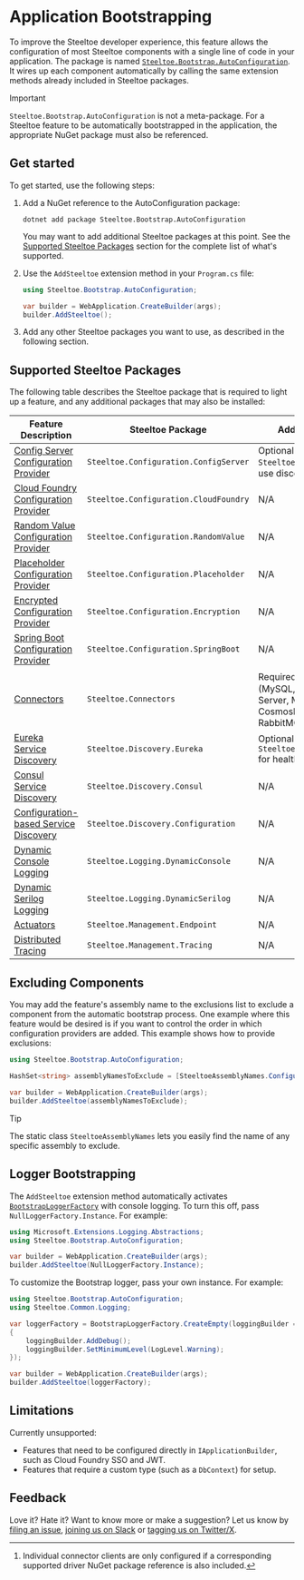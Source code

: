# Application Bootstrapping

To improve the Steeltoe developer experience, this feature allows the configuration of most Steeltoe components with a single line of code in your application.
The package is named [`Steeltoe.Bootstrap.AutoConfiguration`](https://www.nuget.org/packages/Steeltoe.Bootstrap.AutoConfiguration).
It wires up each component automatically by calling the same extension methods already included in Steeltoe packages.

> [!IMPORTANT]
> `Steeltoe.Bootstrap.AutoConfiguration` is not a meta-package. For a Steeltoe feature to be automatically bootstrapped in the application,
> the appropriate NuGet package must also be referenced.

## Get started

To get started, use the following steps:

1. Add a NuGet reference to the AutoConfiguration package:

   ```shell
   dotnet add package Steeltoe.Bootstrap.AutoConfiguration
   ```

   You may want to add additional Steeltoe packages at this point. See the [Supported Steeltoe Packages](#supported-steeltoe-packages) section for the complete list of what's supported.

1. Use the `AddSteeltoe` extension method in your `Program.cs` file:

   ```csharp
   using Steeltoe.Bootstrap.AutoConfiguration;

   var builder = WebApplication.CreateBuilder(args);
   builder.AddSteeltoe();
   ```

1. Add any other Steeltoe packages you want to use, as described in the following section.

## Supported Steeltoe Packages

The following table describes the Steeltoe package that is required to light up a feature, and any additional packages that may also be installed:

| Feature Description | Steeltoe Package | Additional Packages |
| --- | --- | --- |
| [Config Server Configuration Provider](../configuration/config-server-provider.md) | `Steeltoe.Configuration.ConfigServer` | Optional: `Steeltoe.Discovery.Eureka` to use discovery-first |
| [Cloud Foundry Configuration Provider](../configuration/cloud-foundry-provider.md) | `Steeltoe.Configuration.CloudFoundry` | N/A |
| [Random Value Configuration Provider](../configuration/random-value-provider.md) | `Steeltoe.Configuration.RandomValue` | N/A |
| [Placeholder Configuration Provider](../configuration/placeholder-provider.md) | `Steeltoe.Configuration.Placeholder` | N/A |
| [Encrypted Configuration Provider](../configuration/decryption-provider.md) | `Steeltoe.Configuration.Encryption` | N/A |
| [Spring Boot Configuration Provider](../configuration/spring-boot-provider.md) | `Steeltoe.Configuration.SpringBoot` | N/A |
| [Connectors](../connectors/index.md) | `Steeltoe.Connectors` | Required: Supported driver[^1] (MySQL, PostgreSQL, SQL Server, MongoDB, CosmosDB, Redis/Valkey, RabbitMQ) |
| [Eureka Service Discovery](../discovery/netflix-eureka.md) | `Steeltoe.Discovery.Eureka` | Optional: `Steeltoe.Management.Endpoint` for health checks |
| [Consul Service Discovery](../discovery/hashicorp-consul.md) | `Steeltoe.Discovery.Consul` | N/A |
| [Configuration-based Service Discovery](../discovery/configuration-based.md) | `Steeltoe.Discovery.Configuration` | N/A |
| [Dynamic Console Logging](../logging/dynamic-console-logging.md) | `Steeltoe.Logging.DynamicConsole` | N/A |
| [Dynamic Serilog Logging](../logging/dynamic-serilog-logging.md) | `Steeltoe.Logging.DynamicSerilog` | N/A |
| [Actuators](../management/index.md) | `Steeltoe.Management.Endpoint` | N/A |
| [Distributed Tracing](../tracing/index.md) | `Steeltoe.Management.Tracing` | N/A |

[^1]: Individual connector clients are only configured if a corresponding supported driver NuGet package reference is also included.

## Excluding Components

You may add the feature's assembly name to the exclusions list to exclude a component from the automatic bootstrap process.
One example where this feature would be desired is if you want to control the order in which configuration providers are added.
This example shows how to provide exclusions:

```csharp
using Steeltoe.Bootstrap.AutoConfiguration;

HashSet<string> assemblyNamesToExclude = [SteeltoeAssemblyNames.ConfigurationConfigServer];

var builder = WebApplication.CreateBuilder(args);
builder.AddSteeltoe(assemblyNamesToExclude);
```

> [!TIP]
> The static class `SteeltoeAssemblyNames` lets you easily find the name of any specific assembly to exclude.

## Logger Bootstrapping

The `AddSteeltoe` extension method automatically activates [`BootstrapLoggerFactory`](log-bootstrap.md#using-bootstraploggerfactory) with console logging.
To turn this off, pass `NullLoggerFactory.Instance`. For example:

```csharp
using Microsoft.Extensions.Logging.Abstractions;
using Steeltoe.Bootstrap.AutoConfiguration;

var builder = WebApplication.CreateBuilder(args);
builder.AddSteeltoe(NullLoggerFactory.Instance);
```

To customize the Bootstrap logger, pass your own instance. For example:

```csharp
using Steeltoe.Bootstrap.AutoConfiguration;
using Steeltoe.Common.Logging;

var loggerFactory = BootstrapLoggerFactory.CreateEmpty(loggingBuilder =>
{
    loggingBuilder.AddDebug();
    loggingBuilder.SetMinimumLevel(LogLevel.Warning);
});

var builder = WebApplication.CreateBuilder(args);
builder.AddSteeltoe(loggerFactory);
```

## Limitations

Currently unsupported:

* Features that need to be configured directly in `IApplicationBuilder`, such as Cloud Foundry SSO and JWT.
* Features that require a custom type (such as a `DbContext`) for setup.

## Feedback

Love it? Hate it? Want to know more or make a suggestion? Let us know by [filing an issue](https://github.com/SteeltoeOSS/Steeltoe/issues/new/choose), [joining us on Slack](https://slack.steeltoe.io/) or [tagging us on Twitter/X](https://x.com/steeltoeoss).
